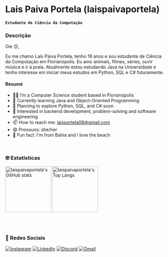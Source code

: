 # Lais Paiva Portela (laispaivaportela)
**`Estudante de Ciência da Computação`**

### Descrição
Oie 😊,

Eu me chamo Laís Paiva Portela, tenho 19 anos e sou estudante de Ciência da Computação em Florianópolis. Eu amo animais, filmes, séries, ouvir música e ir à praia.
Atualmente estou estudando Java na Universidade e tenho interesse em iniciar meus estudos em Python, SQL e C# futuramente.

#### Résumé
- 👩‍💻 I’m a Computer Science student based in Florianópolis
- 🌱 Currently learning Java and Object-Oriented Programming
- 📌 Planning to explore Python, SQL, and C# soon
- 🎯 Interested in backend development, problem-solving and software engineering
- 📫 How to reach me: laisportela08@gmail.com
- 😄 Pronouns: she/her
- 🌊 Fun fact: I'm from Bahia and I love the beach
<br>

### 🤓 Estatísticas 

  <img 
    align="left"
    alt="laispaivaportela's GitHub stats" 
    height="145" 
    src="https://github-readme-stats.vercel.app/api?username=laispaivaportela&show_icons=true&theme=solarized-light" 
  />

 <img 
    align="center"
    alt="laispaivaportela's Top Langs" 
    height="145" 
    src="https://github-readme-stats.vercel.app/api/top-langs/?username=laispaivaportela&theme=solarized-light&layout=compact&custom_title=Tecnologias" 
  />
</div>

<br><br>
### 🔗 Redes Sociais
[![Instagram](https://img.shields.io/badge/Instagram-@laispaivaportela-%23E4405F.svg?logo=instagram&logoColor=white)](https://www.instagram.com/laispaivaportela)
[![LinkedIn](https://img.shields.io/badge/LinkedIn-@laispaivaportela-%230077B5.svg?logo=linkedin&logoColor=white)](https://www.linkedin.com/in/laispaivaportela)
[![Discord](https://img.shields.io/badge/Discord-laiportela-%235865F2.svg?logo=discord&logoColor=white)](https://discord.com/)
[![Gmail](https://img.shields.io/badge/Gmail-laisportela08@gmail.com-D14836?style=flat&logo=gmail&logoColor=white)](mailto:laisportela08@gmail.com)

<!---
laispaivaportela/laispaivaportela is a ✨ special ✨ repository because its `README.md` (this file) appears on your GitHub profile.
You can click the Preview link to take a look at your changes.
--->
